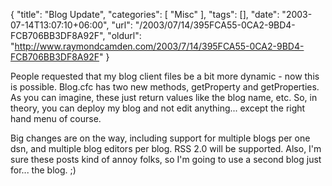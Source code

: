 {
	"title": "Blog Update",
	"categories": [
		"Misc"
	],
	"tags": [],
	"date": "2003-07-14T13:07:10+06:00",
	"url": "/2003/07/14/395FCA55-0CA2-9BD4-FCB706BB3DF8A92F",
	"oldurl": "http://www.raymondcamden.com/2003/7/14/395FCA55-0CA2-9BD4-FCB706BB3DF8A92F"
}

People requested that my blog client files be a bit more dynamic - now this is possible. Blog.cfc has two new methods, getProperty and getProperties. As you can imagine, these just return values like the blog name, etc. So, in theory, you can deploy my blog and not edit anything... except the right hand menu of course. 

Big changes are on the way, including support for multiple blogs per one dsn, and multiple blog editors per blog. RSS 2.0 will be supported. Also, I'm sure these posts kind of annoy folks, so I'm going to use a second blog just for... the blog. ;)
